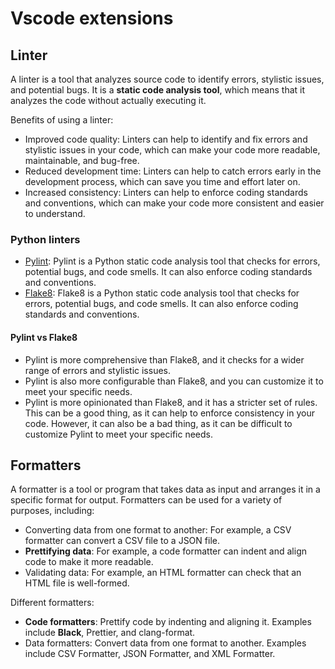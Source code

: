# Vscode extensions

## Linter

A linter is a tool that analyzes source code to identify errors, stylistic issues, and potential bugs.
It is a **static code analysis tool**, which means that it analyzes the code without actually executing it.

Benefits of using a linter:

- Improved code quality: Linters can help to identify and fix errors and stylistic issues in your code, which can make your code more readable, maintainable, and bug-free.
- Reduced development time: Linters can help to catch errors early in the development process, which can save you time and effort later on.
- Increased consistency: Linters can help to enforce coding standards and conventions, which can make your code more consistent and easier to understand.

### Python linters

- [Pylint](https://www.pylint.org/): Pylint is a Python static code analysis tool that checks for errors, potential bugs, and code smells. It can also enforce coding standards and conventions.
- [Flake8](https://flake8.pycqa.org/en/latest/): Flake8 is a Python static code analysis tool that checks for errors, potential bugs, and code smells. It can also enforce coding standards and conventions.

#### Pylint vs Flake8

- Pylint is more comprehensive than Flake8, and it checks for a wider range of errors and stylistic issues.
- Pylint is also more configurable than Flake8, and you can customize it to meet your specific needs.
- Pylint is more opinionated than Flake8, and it has a stricter set of rules. This can be a good thing, as it can help to enforce consistency in your code. However, it can also be a bad thing, as it can be difficult to customize Pylint to meet your specific needs.

## Formatters

A formatter is a tool or program that takes data as input and arranges it in a specific format for output.
Formatters can be used for a variety of purposes, including:

- Converting data from one format to another: For example, a CSV formatter can convert a CSV file to a JSON file.
- **Prettifying data**: For example, a code formatter can indent and align code to make it more readable.
- Validating data: For example, an HTML formatter can check that an HTML file is well-formed.

Different formatters:

- **Code formatters**: Prettify code by indenting and aligning it. Examples include **Black**, Prettier, and clang-format.
- Data formatters: Convert data from one format to another. Examples include CSV Formatter, JSON Formatter, and XML Formatter.
